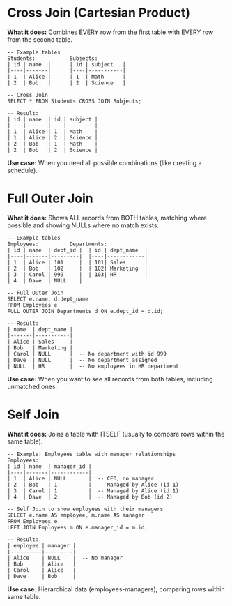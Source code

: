 # Cross Join (Cartesian Product)

**What it does:** Combines EVERY row from the first table with EVERY row from the second table.

    -- Example tables
    Students:           Subjects:
    | id | name  |      | id | subject   |
    |----|-------|      |----|-----------|
    | 1  | Alice |      | 1  | Math      |
    | 2  | Bob   |      | 2  | Science   |
    
    -- Cross Join
    SELECT * FROM Students CROSS JOIN Subjects;
    
    -- Result:
    | id | name  | id | subject |
    |----|-------|----|---------|
    | 1  | Alice | 1  | Math    |
    | 1  | Alice | 2  | Science |
    | 2  | Bob   | 1  | Math    |
    | 2  | Bob   | 2  | Science |

**Use case:** When you need all possible combinations (like creating a schedule).


# Full Outer Join

**What it does:** Shows ALL records from BOTH tables, matching where possible and showing NULLs where no match exists.

    -- Example tables
    Employees:          Departments:
    | id | name  | dept_id |  | id | dept_name  |
    |----|-------|---------|  |----|------------|
    | 1  | Alice | 101     |  | 101| Sales      |
    | 2  | Bob   | 102     |  | 102| Marketing  |
    | 3  | Carol | 999     |  | 103| HR         |
    | 4  | Dave  | NULL    |
    
    -- Full Outer Join
    SELECT e.name, d.dept_name 
    FROM Employees e 
    FULL OUTER JOIN Departments d ON e.dept_id = d.id;
    
    -- Result:
    | name  | dept_name |
    |-------|-----------|
    | Alice | Sales     |
    | Bob   | Marketing |
    | Carol | NULL      |  -- No department with id 999
    | Dave  | NULL      |  -- No department assigned
    | NULL  | HR        |  -- No employees in HR department

**Use case:** When you want to see all records from both tables, including unmatched ones.


# Self Join

**What it does:** Joins a table with ITSELF (usually to compare rows within the same table).

    -- Example: Employees table with manager relationships
    Employees:
    | id | name  | manager_id |
    |----|-------|------------|
    | 1  | Alice | NULL       |  -- CEO, no manager
    | 2  | Bob   | 1          |  -- Managed by Alice (id 1)
    | 3  | Carol | 1          |  -- Managed by Alice (id 1)
    | 4  | Dave  | 2          |  -- Managed by Bob (id 2)
    
    -- Self Join to show employees with their managers
    SELECT e.name AS employee, m.name AS manager
    FROM Employees e
    LEFT JOIN Employees m ON e.manager_id = m.id;
    
    -- Result:
    | employee | manager |
    |----------|---------|
    | Alice    | NULL    |  -- No manager
    | Bob      | Alice   |
    | Carol    | Alice   |
    | Dave     | Bob     |

**Use case:** Hierarchical data (employees-managers), comparing rows within same table.
